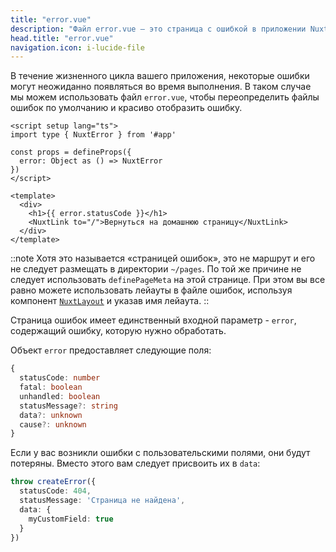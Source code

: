 ```yaml
---
title: "error.vue"
description: "Файл error.vue — это страница с ошибкой в приложении Nuxt."
head.title: "error.vue"
navigation.icon: i-lucide-file
---
```


В течение жизненного цикла вашего приложения, некоторые ошибки могут неожиданно появляться во время выполнения. В таком случае мы можем использовать файл `error.vue`, чтобы переопределить файлы ошибок по умолчанию и красиво отобразить ошибку.

```vue [error.vue]
<script setup lang="ts">
import type { NuxtError } from '#app'

const props = defineProps({
  error: Object as () => NuxtError
})
</script>

<template>
  <div>
    <h1>{{ error.statusCode }}</h1>
    <NuxtLink to="/">Вернуться на домашнюю страницу</NuxtLink>
  </div>
</template>
```

::note
Хотя это называется «страницей ошибок», это не маршрут и его не следует размещать в директории `~/pages`. По той же причине не следует использовать `definePageMeta` на этой странице. При этом вы все равно можете использовать лейауты в файле ошибок, используя компонент [`NuxtLayout`](/docs/api/components/nuxt-layout) и указав имя лейаута.
::

Страница ошибок имеет единственный входной параметр - `error`, содержащий ошибку, которую нужно обработать.

Объект `error` предоставляет следующие поля:

```ts
{
  statusCode: number
  fatal: boolean
  unhandled: boolean
  statusMessage?: string
  data?: unknown
  cause?: unknown
}
```

Если у вас возникли ошибки с пользовательскими полями, они будут потеряны. Вместо этого вам следует присвоить их в `data`:

```ts
throw createError({
  statusCode: 404,
  statusMessage: 'Страница не найдена',
  data: {
    myCustomField: true
  }
})
```
